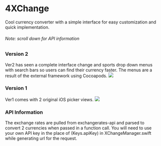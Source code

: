 # 4XChange
Cool currency converter with a simple interface for easy customization and quick implementation. 

###### Note: scroll down for API information

### Version 2
Ver2 has seen a complete interface change and sports drop down menus with search bars so users can find their currency faster. The menus are a result of the external framework using Cocoapods. 
![](4XChange/4XChange-ver2-demo1.1.gif)

### Version 1
Ver1 comes with 2 original iOS picker views. 
![](4XChange/4XChange-ver1-demo1.1.gif)

### API Information
The exchange rates are pulled from exchangerates-api and parsed to convert 2 currencies when passed in a function call. You will need to use your own API key in the place of \(Keys.apiKey) in XChangeManager.swift while generating url for the request.
